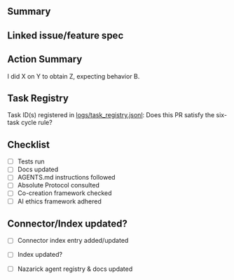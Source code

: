 <!--
Prefix the PR title with a category such as `Feature:`, `Fix:`, or `Chore:` (e.g.,
`Feature: Voice Cloning V2`). Link any relevant documentation or specifications
below.
-->

## Summary
<!-- Required: provide a concise summary of the change. -->

## Linked issue/feature spec
<!-- Required: link to the relevant issue, documentation, or feature spec. -->

## Action Summary
<!-- Required: follow the format "I did X on Y to obtain Z, expecting behavior B." -->
I did X on Y to obtain Z, expecting behavior B.
<!-- If a connector was added or modified, update [CONNECTOR_INDEX.md](../docs/connectors/CONNECTOR_INDEX.md) with purpose, version, endpoints, auth method, status, and code/documentation links, as required by [The Absolute Protocol](../docs/The_Absolute_Protocol.md). -->

## Task Registry
<!-- Required: run [scripts/register_task.py](../scripts/register_task.py); see [Task Registry instructions](../docs/KEY_DOCUMENTS.md#task-registry). -->
Task ID(s) registered in [logs/task_registry.jsonl](../logs/task_registry.jsonl):
Does this PR satisfy the six-task cycle rule? <!-- Yes/No -->

## Checklist
- [ ] Tests run <!-- Required: list tests run, e.g., `pytest` -->
- [ ] Docs updated <!-- Required: describe updates or state 'N/A' -->
- [ ] AGENTS.md instructions followed <!-- Required: confirm compliance with [AGENTS.md](../AGENTS.md) -->
- [ ] Absolute Protocol consulted <!-- Required: confirm reference to [docs/The_Absolute_Protocol.md](../docs/The_Absolute_Protocol.md) -->
- [ ] Co-creation framework checked <!-- Required: confirm alignment with `docs/co_creation_framework.md` -->
- [ ] AI ethics framework adhered <!-- Required: confirm principles in `docs/ai_ethics_framework.md` -->

## Connector/Index updated?
- [ ] Connector index entry added/updated <!-- Required: confirm CONNECTOR_INDEX.md lists purpose, version, endpoints, auth method, status, and code/doc links -->
- [ ] Index updated? <!-- Required: confirm component index and documentation index regenerated -->
- [ ] Nazarick agent registry & docs updated

